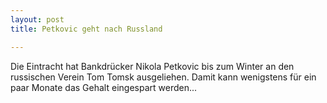 ```yaml
---
layout: post
title: Petkovic geht nach Russland

---
```


Die Eintracht hat Bankdrücker Nikola Petkovic bis zum Winter an den russischen Verein Tom Tomsk ausgeliehen. Damit kann wenigstens für ein paar Monate das Gehalt eingespart werden...


